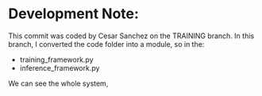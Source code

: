 # Development Note:

This commit was coded by Cesar Sanchez on the TRAINING branch. In this branch, I converted the code folder into a module, so in the:

- training_framework.py
- inference_framework.py

We can see the whole system, 